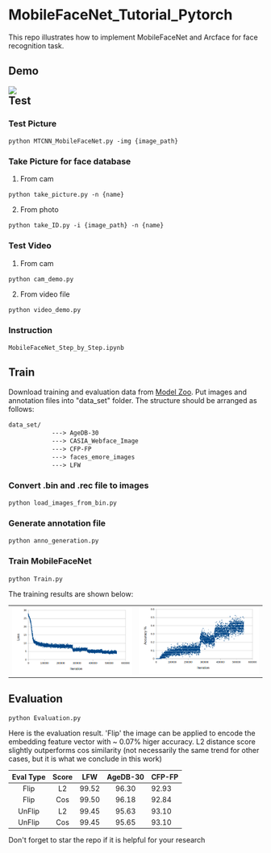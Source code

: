 # MobileFaceNet_Tutorial_Pytorch
This repo illustrates how to implement MobileFaceNet and Arcface for face recognition task.  

## Demo

<img src="images/ipy_pic/output.gif"  width="600" style="float: left;">

## Test
### Test Picture
  ```
  python MTCNN_MobileFaceNet.py -img {image_path}
  ```
### Take Picture for face database
1. From cam
  ```
  python take_picture.py -n {name}
  ```   
2. From photo
  ```
  python take_ID.py -i {image_path} -n {name}
  ```
### Test Video
1. From cam
  ```
  python cam_demo.py
  ```
2. From video file
  ```
  python video_demo.py
  ```
### Instruction 
  ```
  MobileFaceNet_Step_by_Step.ipynb
  ```
## Train
Download training and evaluation data from [Model Zoo](https://github.com/deepinsight/insightface/wiki/Dataset-Zoo).
Put images and annotation files into "data_set" folder. The structure should be arranged as follows:
  ```
  data_set/
              ---> AgeDB-30
              ---> CASIA_Webface_Image
              ---> CFP-FP
              ---> faces_emore_images
              ---> LFW
  ```
### Convert .bin and .rec file to images 
  ```
  python load_images_from_bin.py
  ```
### Generate annotation file 
  ```
  python anno_generation.py
  ```
### Train MobileFaceNet
  ```
  python Train.py
  ```
The training results are shown below:
<table><tr>
<td> <img src="images/ipy_pic/loss_train.png"  width="500" style="float: left;"> </td>
<td> <img src="images/ipy_pic/accuracy_train.png"  width="500" > </td>
</tr></table>

## Evaluation 
  ```
  python Evaluation.py
  ``` 
Here is the evaluation result. 'Flip' the image can be applied to encode the embedding feature vector with ~ 0.07% higer accuracy. L2 distance score slightly outperforms cos similarity (not necessarily the same trend for other cases, but it is what we conclude in this work) 

|  Eval Type     |   Score   |   LFW   | AgeDB-30 | CFP-FP 
|:--------------:|:---------:|:-------:|:--------:|:-------
|Flip            |  L2       |  99.52  |   96.30  |  92.93    
|Flip            |  Cos      |  99.50  |   96.18  |  92.84   
|UnFlip          |  L2       |  99.45  |   95.63  |  93.10   
|UnFlip          |  Cos      |  99.45  |   95.65  |  93.10 

Don't forget to star the repo if it is helpful for your research 
